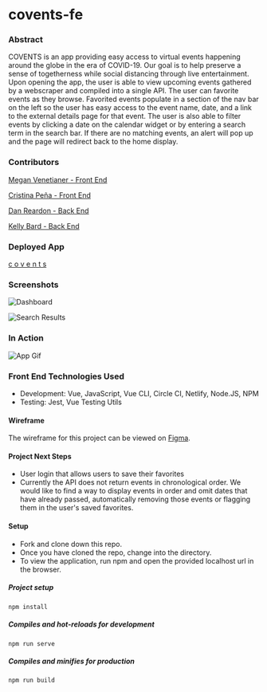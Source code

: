 # covents-fe

### Abstract
COVENTS is an app providing easy access to virtual events happening around the globe in the era of COVID-19. Our goal is to help preserve a sense of togetherness while social distancing through live entertainment. Upon opening the app, the user is able to view upcoming events gathered by a webscraper and compiled into a single API. The user can favorite events as they browse. Favorited events populate in a section of the nav bar on the left so the user has easy access to the event name, date, and a link to the external details page for that event. The user is also able to filter events by clicking a date on the calendar widget or by entering a search term in the search bar. If there are no matching events, an alert will pop up and the page will redirect back to the home display.

### Contributors
[Megan Venetianer - Front End](https://github.com/megan-venetianer)

[Cristina Peña - Front End](https://github.com/CLPena)

[Dan Reardon - Back End](https://github.com/dreardon1021)

[Kelly Bard - Back End](https://github.com/KellyIB)


### Deployed App
[c o v e n t s](https://covents.netlify.app/#/)

### Screenshots
![Dashboard](https://i.imgur.com/JJmx4D9.png)

![Search Results](https://i.imgur.com/DHLYhmb.png)

### In Action
![App Gif](https://i.imgur.com/FvWzOh9.gif)

### Front End Technologies Used
- Development: Vue, JavaScript, Vue CLI, Circle CI, Netlify, Node.JS, NPM
- Testing: Jest, Vue Testing Utils

#### Wireframe
The wireframe for this project can be viewed on [Figma](https://www.figma.com/file/AIyQ5oo9yizKCRlIREJ824/COVENTS?node-id=0%3A1).

#### Project Next Steps
- User login that allows users to save their favorites
- Currently the API does not return events in chronological order. We would like to find a way to display events in order and omit dates that have already passed, automatically removing those events or flagging them in the user's saved favorites.

#### Setup
- Fork and clone down this repo.
- Once you have cloned the repo, change into the directory.
- To view the application, run npm and open the provided localhost url in the browser.

##### Project setup
```
npm install
```

##### Compiles and hot-reloads for development
```
npm run serve
```

##### Compiles and minifies for production
```
npm run build
```